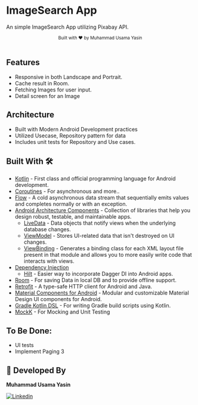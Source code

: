 # ImageSearch App
An simple ImageSearch App utilizing Pixabay API.

<div align="center">
  <sub>Built with ❤︎ by
  <a>Muhammad Usama Yasin</a>
</div>
<br/>

## Features
* Responsive in both Landscape and Portrait.
* Cache result in Room.
* Fetching Images for user input.
* Detail screen for an Image


## Architecture
* Built with Modern Android Development practices
* Utilized Usecase, Repository pattern for data
* Includes unit tests for Repository and Use cases.

## Built With 🛠
- [Kotlin](https://kotlinlang.org/) - First class and official programming language for Android development.
- [Coroutines](https://kotlinlang.org/docs/reference/coroutines-overview.html) - For asynchronous and more..
- [Flow](https://kotlin.github.io/kotlinx.coroutines/kotlinx-coroutines-core/kotlinx.coroutines.flow/-flow/) - A cold asynchronous data stream that sequentially emits values and completes normally or with an exception.
- [Android Architecture Components](https://developer.android.com/topic/libraries/architecture) - Collection of libraries that help you design robust, testable, and maintainable apps.
  - [LiveData](https://developer.android.com/topic/libraries/architecture/livedata) - Data objects that notify views when the underlying database changes.
  - [ViewModel](https://developer.android.com/topic/libraries/architecture/viewmodel) - Stores UI-related data that isn't destroyed on UI changes.
  - [ViewBinding](https://developer.android.com/topic/libraries/view-binding) - Generates a binding class for each XML layout file present in that module and allows you to more easily write code that interacts with views.
- [Dependency Injection](https://developer.android.com/training/dependency-injection)
  - [Hilt](https://dagger.dev/hilt) - Easier way to incorporate Dagger DI into Android apps.
- [Room](https://developer.android.com/reference/androidx/room/package-summary) - For saving Data in local DB and to provide offline support.
- [Retrofit](https://square.github.io/retrofit/) - A type-safe HTTP client for Android and Java.
- [Material Components for Android](https://github.com/material-components/material-components-android) - Modular and customizable Material Design UI components for Android.
- [Gradle Kotlin DSL](https://docs.gradle.org/current/userguide/kotlin_dsl.html) - For writing Gradle build scripts using Kotlin.
- [MockK](https://mockk.io) - For Mocking and Unit Testing


## To Be Done:
 - UI tests
 - Implement Paging 3

## 👨 Developed By
**Muhammad Usama Yasin**

[![Linkedin](https://img.shields.io/badge/-linkedin-grey?logo=linkedin)](www.linkedin.com/in/-usama-yasin)
